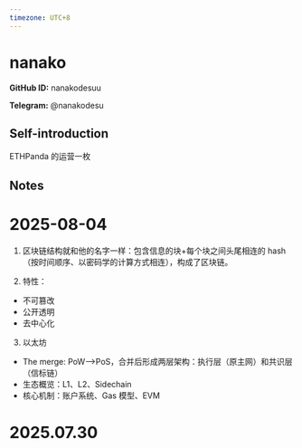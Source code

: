 ```yaml
---
timezone: UTC+8
---
```


# nanako

**GitHub ID:** nanakodesuu

**Telegram:** @nanakodesu

## Self-introduction

ETHPanda 的运营一枚

## Notes

<!-- Content_START -->
# 2025-08-04

1. 区块链结构就和他的名字一样：包含信息的块+每个块之间头尾相连的 hash（按时间顺序、以密码学的计算方式相连），构成了区块链。

2. 特性：
- 不可篡改
- 公开透明
- 去中心化

3. 以太坊
- The merge: PoW—>PoS，合并后形成两层架构：执行层（原主网）和共识层（信标链）
- 生态概览：L1、L2、Sidechain
- 核心机制：账户系统、Gas 模型、EVM


# 2025.07.30


<!-- Content_END -->
